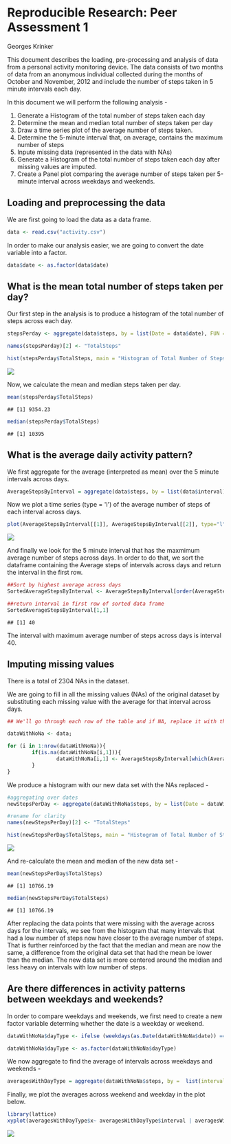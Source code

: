 # Reproducible Research: Peer Assessment 1
Georges Krinker  



This document describes the loading, pre-processing and analysis of data from a personal activity monitoring device. The data consists of two months of data from an anonymous individual collected during the months of October and November, 2012 and include the number of steps taken in 5 minute intervals each day.

In this document we will perform the following analysis - 

1. Generate a Histogram of the total number of steps taken each day
2. Determine the mean and median total number of steps taken per day
3. Draw a time series plot of the average number of steps taken.
4. Determine the 5-minute interval that, on average, contains the maximum number of steps
5. Inpute missing data (represented in the data with NAs)
6. Generate a Histogram of the total number of steps taken each day after missing values are imputed.
7. Create a Panel plot comparing the average number of steps taken per 5-minute interval across weekdays and weekends. 


## Loading and preprocessing the data

We are first going to load the data as a data frame.


```r
data <- read.csv("activity.csv")
```

In order to make our analysis easier, we are going to convert the date variable into a factor.


```r
data$date <- as.factor(data$date)
```

## What is the mean total number of steps taken per day?

Our first step in the analysis is to produce a histogram of the total number of steps across each day.


```r
stepsPerday <- aggregate(data$steps, by = list(Date = data$date), FUN = sum, na.rm = TRUE)

names(stepsPerday)[2] <- "TotalSteps"

hist(stepsPerday$TotalSteps, main = "Histogram of Total Number of Steps per day", xlab = "Number of Steps per Day", ylab = "Frequency", ylim = c(0,35))
```

<img src="PA1_template_files/figure-html/histogram-1.png" style="display: block; margin: auto;" />

Now, we calculate the mean and median steps taken per day.


```r
mean(stepsPerday$TotalSteps)
```

```
## [1] 9354.23
```


```r
median(stepsPerday$TotalSteps)
```

```
## [1] 10395
```

## What is the average daily activity pattern?

We first aggregate for the average (interpreted as mean) over the 5 minute intervals across days.


```r
AverageStepsByInterval = aggregate(data$steps, by = list(data$interval), FUN = mean, na.rm = TRUE)
```

Now we plot a time series (type = 'l') of the average number of steps of each interval across days.


```r
plot(AverageStepsByInterval[[1]], AverageStepsByInterval[[2]], type="l", ylab = "Average Number of Steps", xlab = "Interval", main = "Average Number of Steps for each Interval across days")
```

<img src="PA1_template_files/figure-html/time series over 5 minutes intervals-1.png" style="display: block; margin: auto;" />

And finally we look for the 5 minute interval that has the maxmimum average number of steps across days. In order to do that, we sort the dataframe containing the Average steps of intervals across days and return the interval in the first row.


```r
##Sort by highest average across days
SortedAverageStepsByInterval <- AverageStepsByInterval[order(AverageStepsByInterval[[2]]),]

##return interval in first row of sorted data frame
SortedAverageStepsByInterval[1,1]
```

```
## [1] 40
```

The interval with maximum average number of steps across days is interval 40.

## Imputing missing values

There is a total of 2304 NAs in the dataset.

We are going to fill in all the missing values (NAs) of the original dataset by substituting each missing value with the average for that interval across days.


```r
## We'll go through each row of the table and if NA, replace it with the average for that interval across days

dataWithNoNa <- data;

for (i in 1:nrow(dataWithNoNa)){
        if(is.na(dataWithNoNa[i,1])){
                dataWithNoNa[i,1] <- AverageStepsByInterval[which(AverageStepsByInterval[[1]] == dataWithNoNa[i,3]),2]
        }
}
```
We produce a histogram with our new data set with the NAs replaced - 


```r
#aggregating over dates
newStepsPerDay <- aggregate(dataWithNoNa$steps, by = list(Date = dataWithNoNa$date), FUN = sum)

#rename for clarity
names(newStepsPerDay)[2] <- "TotalSteps"

hist(newStepsPerDay$TotalSteps, main = "Histogram of Total Number of Steps per day after replacing NAs", xlab = "Number of Steps per Day", ylab = "Frequency", ylim = c(0,35))
```

<img src="PA1_template_files/figure-html/histogram no NA-1.png" style="display: block; margin: auto;" />

And re-calculate the mean and median of the new data set - 


```r
mean(newStepsPerDay$TotalSteps)
```

```
## [1] 10766.19
```


```r
median(newStepsPerDay$TotalSteps)
```

```
## [1] 10766.19
```

After replacing the data points that were missing with the average across days for the intervals, we see from the histogram that many intervals that had a low number of steps now have closer to the average number of steps. That is further reinforced by the fact that the median and mean are now the same, a difference from the original data set that had the mean be lower than the median. The new data set is more centered around the median and less heavy on intervals with low number of steps.

## Are there differences in activity patterns between weekdays and weekends?

In order to compare weekdays and weekends, we first need to create a new factor variable determing whether the date is a weekday or weekend.


```r
dataWithNoNa$dayType <- ifelse (weekdays(as.Date(dataWithNoNa$date)) == "Saturday" | weekdays(as.Date(dataWithNoNa$date)) == "Sunday" ,"Weekend", "Weekday")

dataWithNoNa$dayType <- as.factor(dataWithNoNa$dayType)
```

We now aggregate to find the average of intervals across weekdays and weekends  -


```r
averagesWithDayType = aggregate(dataWithNoNa$steps, by =  list(interval = dataWithNoNa$interval, dayType = dataWithNoNa$dayType), FUN = mean)
```

Finally, we plot the averages across weekend and weekday in the plot below.


```r
library(lattice)
xyplot(averagesWithDayType$x~ averagesWithDayType$interval | averagesWithDayType$dayType, type="l", layout=c(1,2), xlab = "Interval", ylab = "Number of Steps")
```

<img src="PA1_template_files/figure-html/plot weekdays vs weekends-1.png" style="display: block; margin: auto;" />
